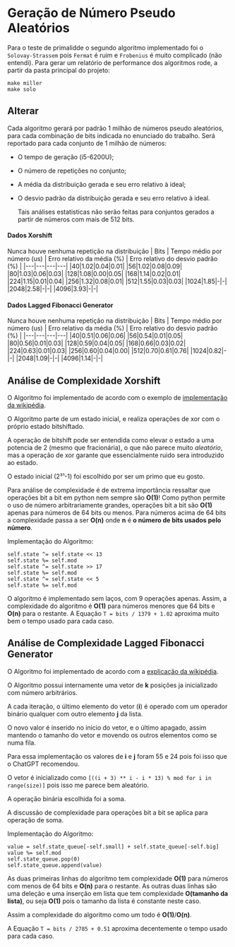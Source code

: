 # Geração de Número Pseudo Aleatórios
Para o teste de primalidde o segundo algoritmo implementado foi o `Solovay-Strassem` pois `Fermat` é ruim e `Frobenius` é muito complicado (não entendi).
Para gerar um relatório de performance dos algoritmos rode, a partir da pasta principal do projeto:
```
make miller
make solo
```

## Alterar
Cada algoritmo gerará por padrão 1 milhão de números pseudo aleatórios, para cada combinação de bits indicada no enunciado do trabalho.
Será reportado para cada conjunto de 1 milhão de números:
- O tempo de geração (i5-6200U);
- O número de repetições no conjunto;
- A média da distribuição gerada e seu erro relativo à ideal;
- O desvio padrão da distribuição gerada e seu erro relativo à ideal.

  Tais análises estatisticas não serão feitas para conjuntos gerados a partir de números com mais de 512 bits.

#### Dados Xorshift
Nunca houve nenhuma repetição na distribuição
| Bits | Tempo médio por número (us) | Erro relativo da média (%) | Erro relativo do desvio padrão (%) |
|---|---|---|---|
|40|1.02|0.04|0.01|
|56|1.02|0.08|0.09|
|80|1.03|0.06|0.03|
|128|1.08|0.00|0.05|
|168|1.14|0.02|0.01|
|224|1.15|0.01|0.04|
|256|1.32|0.08|0.01|
|512|1.55|0.03|0.03|
|1024|1.85|-|-|
|2048|2.58|-|-|
|4096|3.93|-|-|

#### Dados Lagged Fibonacci Generator
Nunca houve nenhuma repetição na distribuição
| Bits | Tempo médio por número (us) | Erro relativo da média (%) | Erro relativo do desvio padrão (%) |
|---|---|---|---|
|40|0.51|0.06|0.06|
|56|0.54|0.01|0.05|
|80|0.56|0.01|0.03|
|128|0.59|0.04|0.05|
|168|0.66|0.03|0.02|
|224|0.63|0.01|0.03|
|256|0.60|0.04|0.00|
|512|0.70|0.61|0.76|
|1024|0.82|-|-|
|2048|1.09|-|-|
|4096|1.14|-|-|

## Análise de Complexidade Xorshift
O Algoritmo foi implementado de acordo com o exemplo de [implementação da wikipédia](https://pt.wikipedia.org/wiki/Xorshift#Exemplo_de_implementa%C3%A7%C3%A3o).

O Algoritmo parte de um estado inicial, e realiza operações de xor com o próprio estado bitshiftado.

A operação de bitshift pode ser entendida como elevar o estado a uma potencia de 2 (mesmo que fracionária), o que não parece muito _aleatório_, 
mas a operação de xor garante que essencialmente ruido sera introduzido ao estado.

O estado inicial (2³¹-1) foi escolhido por ser um primo que eu gosto. 

Para análise de complexidade é de extrema importância ressaltar que operações bit a bit em python nem sempre são **O(1)**!
Como python permite o uso de número arbitrariamente grandes, operações bit a bit são **O(1)** apenas para números de 64 bits ou menos.
Para números acima de 64 bits a complexidade passa a ser **O(n)** onde **n** é **o número de bits usados pelo número**.

Implementação do Algoritmo:
```
self.state ^= self.state << 13
self.state %= self.mod
self.state ^= self.state >> 17
self.state %= self.mod
self.state ^= self.state << 5
self.state %= self.mod
```
O algoritmo é implementado sem laços, com 9 operações apenas. Assim, a complexidade do algoritmo é **O(1)** para números menores que 64 bits e **O(n)** para o restante.
A Equação `T = bits / 1379 + 1.02` aproxima muito bem o tempo usado para cada caso.

## Análise de Complexidade Lagged Fibonacci Generator
O Algoritmo foi implementado de acordo com a [explicação da wikipédia](https://en.wikipedia.org/wiki/Lagged_Fibonacci_generator).

O Algoritmo possui internamente uma vetor de **k** posições ja inicializado com número arbitrários.

A cada iteração, o último elemento do vetor (**i**) é operado com um operador binário qualquer com outro elemento **j** da lista.

O novo valor é inserido no inicio do vetor, e o último apagado, assim mantendo o tamanho do vetor e movendo os outros elementos como se numa fila.

Para essa implementação os valores de **i** e **j** foram 55 e 24 pois foi isso que o ChatGPT recomendou.

O vetor é inicializado como `[((i + 3) ** i - i * 13) % mod for i in range(size)]` pois isso me parece bem aleatório.

A operação binária escolhida foi a soma.

A discussão de complexidade para operações bit a bit se aplica para operação de soma.

Implementação do Algoritmo:
```
value = self.state_queue[-self.small] + self.state_queue[-self.big]
value %= self.mod
self.state_queue.pop(0)
self.state_queue.append(value)
```

As duas primeiras linhas do algoritmo tem complexidade **O(1)** para números com menos de 64 bits e **O(n)** para o restante.
As outras duas linhas são uma deleção e uma inserção em lista que tem complexidade **O(tamanho da lista)**, ou seja **O(1)** pois o tamanho da lista é constante neste caso.

Assim a complexidade do algoritmo como um todo é **O(1)**/**O(n)**.

A Equação `T = bits / 2785 + 0.51` aproxima decentemente o tempo usado para cada caso.

